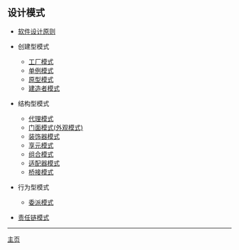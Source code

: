 ## 设计模式

-   [软件设计原则](软件设计原则.md)

-   创建型模式

    -   [工厂模式](工厂模式.md)
    -   [单例模式](单例模式.md)
    -   [原型模式](原型模式.md)
    -   [建造者模式](建造者模式.md)

-   结构型模式

    -   [代理模式](代理模式.md)
    -   [门面模式(外观模式)](门面模式.md)
    -   [装饰器模式](装饰器模式.md)
    -   [享元模式](享元模式.md)
    -   [组合模式](组合模式.md)
    -   [适配器模式](适配器模式.md)
    -   [桥接模式](桥接模式.md)

-   行为型模式

    -   [委派模式](委派模式.md)

-   [责任链模式](责任链模式.md)

---

[主页](../../../../)
